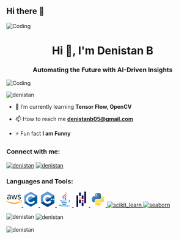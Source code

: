 ## Hi there 👋
<img alt="Coding" height="400" width="100%" src="https://media.gettyimages.com/id/1645988944/photo/artificial-intelligence-development.jpg?s=612x612&w=0&k=20&c=ZaexuJS4Ygi56TTKzwyvnd6x6XYY9uQEahfN5gU3b5g=">
<h1 align="center">Hi 👋, I'm Denistan B</h1>
<h3 align="center">Automating the Future with AI-Driven Insights</h3>
<img aligh="right" alt="Coding" width="400" src="https://imgs.search.brave.com/20Xp4s57LK1gljWfprxjo_XaWnoKWAsRHY-Q8wrXvBw/rs:fit:860:0:0:0/g:ce/aHR0cHM6Ly9tZWRp/YS5nZXR0eWltYWdl/cy5jb20vaWQvMTI4/NTU3NTU2MC9waG90/by9lbmdpbmVlci1j/b250cm9sLXdlbGRp/bmctaGVhdnktYXV0/b21hdGlvbi5qcGc_/cz02MTJ4NjEyJnc9/MCZrPTIwJmM9ZmR2/Ry1CX2ZJZ3hoN2RK/UUpPR1NUUlZIVmZM/LUwtZ05NLUQ1V29p/QS1mUT0">
<p align="left"> <img src="https://komarev.com/ghpvc/?username=denistan&label=Profile%20views&color=0e75b6&style=flat" alt="denistan" /> </p>

- 🌱 I’m currently learning **Tensor Flow, OpenCV**

- 📫 How to reach me **denistanb05@gmail.com**

- ⚡ Fun fact **I am Funny**

<h3 align="left">Connect with me:</h3>
<p align="left">
<a href="https://linkedin.com/in/denistan" target="blank"><img align="center" src="https://raw.githubusercontent.com/rahuldkjain/github-profile-readme-generator/master/src/images/icons/Social/linked-in-alt.svg" alt="denistan" height="30" width="40" /></a>
<a href="https://kaggle.com/denistan" target="blank"><img align="center" src="https://raw.githubusercontent.com/rahuldkjain/github-profile-readme-generator/master/src/images/icons/Social/kaggle.svg" alt="denistan" height="30" width="40" /></a>
</p>

<h3 align="left">Languages and Tools:</h3>
<p align="left"> <a href="https://aws.amazon.com" target="_blank" rel="noreferrer"> <img src="https://raw.githubusercontent.com/devicons/devicon/master/icons/amazonwebservices/amazonwebservices-original-wordmark.svg" alt="aws" width="40" height="40"/> </a> <a href="https://www.cprogramming.com/" target="_blank" rel="noreferrer"> <img src="https://raw.githubusercontent.com/devicons/devicon/master/icons/c/c-original.svg" alt="c" width="40" height="40"/> </a> <a href="https://www.w3schools.com/cpp/" target="_blank" rel="noreferrer"> <img src="https://raw.githubusercontent.com/devicons/devicon/master/icons/cplusplus/cplusplus-original.svg" alt="cplusplus" width="40" height="40"/> </a> <a href="https://www.java.com" target="_blank" rel="noreferrer"> <img src="https://raw.githubusercontent.com/devicons/devicon/master/icons/java/java-original.svg" alt="java" width="40" height="40"/> </a> <a href="https://pandas.pydata.org/" target="_blank" rel="noreferrer"> <img src="https://raw.githubusercontent.com/devicons/devicon/2ae2a900d2f041da66e950e4d48052658d850630/icons/pandas/pandas-original.svg" alt="pandas" width="40" height="40"/> </a> <a href="https://www.python.org" target="_blank" rel="noreferrer"> <img src="https://raw.githubusercontent.com/devicons/devicon/master/icons/python/python-original.svg" alt="python" width="40" height="40"/> </a> <a href="https://scikit-learn.org/" target="_blank" rel="noreferrer"> <img src="https://upload.wikimedia.org/wikipedia/commons/0/05/Scikit_learn_logo_small.svg" alt="scikit_learn" width="40" height="40"/> </a> <a href="https://seaborn.pydata.org/" target="_blank" rel="noreferrer"> <img src="https://seaborn.pydata.org/_images/logo-mark-lightbg.svg" alt="seaborn" width="40" height="40"/> </a> </p>

<p><img align="left" src="https://github-readme-stats.vercel.app/api/top-langs?username=denistan&show_icons=true&locale=en&layout=compact" alt="denistan" /></p>

<p>&nbsp;<img align="center" src="https://github-readme-stats.vercel.app/api?username=denistan&show_icons=true&locale=en" alt="denistan" /></p>

<p><img align="center" src="https://github-readme-streak-stats.herokuapp.com/?user=denistan&" alt="denistan" /></p>
